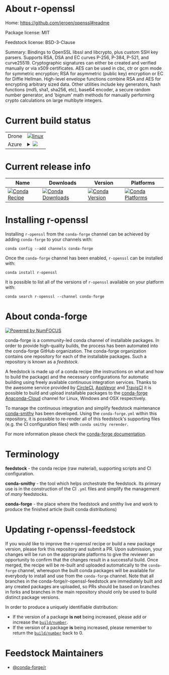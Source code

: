 About r-openssl
===============

Home: https://github.com/jeroen/openssl#readme

Package license: MIT

Feedstock license: BSD-3-Clause

Summary: Bindings to OpenSSL libssl and libcrypto, plus custom SSH key parsers. Supports RSA, DSA and EC curves P-256, P-384, P-521, and curve25519. Cryptographic signatures can either be created and verified manually or via x509 certificates.  AES can be used in cbc, ctr or gcm mode for symmetric encryption; RSA for asymmetric (public key) encryption or EC for Diffie Hellman. High-level envelope functions  combine RSA and AES for encrypting arbitrary sized data. Other utilities include key generators, hash functions (md5, sha1, sha256, etc), base64 encoder, a secure random number generator, and 'bignum' math methods for manually performing crypto  calculations on large multibyte integers.



Current build status
====================


<table><tr>
    <td>Drone</td>
    <td>
      <a href="https://cloud.drone.io/conda-forge/r-openssl-feedstock">
        <img alt="linux" src="https://img.shields.io/drone/build/conda-forge/r-openssl-feedstock/master.svg?label=Linux">
      </a>
    </td>
  </tr>
    
  <tr>
    <td>Azure</td>
    <td>
      <details>
        <summary>
          <a href="https://dev.azure.com/conda-forge/feedstock-builds/_build/latest?definitionId=1408&branchName=master">
            <img src="https://dev.azure.com/conda-forge/feedstock-builds/_apis/build/status/r-openssl-feedstock?branchName=master">
          </a>
        </summary>
        <table>
          <thead><tr><th>Variant</th><th>Status</th></tr></thead>
          <tbody><tr>
              <td>linux_64_r_base3.6target_platformlinux-64</td>
              <td>
                <a href="https://dev.azure.com/conda-forge/feedstock-builds/_build/latest?definitionId=1408&branchName=master">
                  <img src="https://dev.azure.com/conda-forge/feedstock-builds/_apis/build/status/r-openssl-feedstock?branchName=master&jobName=linux&configuration=linux_64_r_base3.6target_platformlinux-64" alt="variant">
                </a>
              </td>
            </tr><tr>
              <td>linux_64_r_base4.0target_platformlinux-64</td>
              <td>
                <a href="https://dev.azure.com/conda-forge/feedstock-builds/_build/latest?definitionId=1408&branchName=master">
                  <img src="https://dev.azure.com/conda-forge/feedstock-builds/_apis/build/status/r-openssl-feedstock?branchName=master&jobName=linux&configuration=linux_64_r_base4.0target_platformlinux-64" alt="variant">
                </a>
              </td>
            </tr><tr>
              <td>linux_aarch64_r_base3.6target_platformlinux-aarch64</td>
              <td>
                <a href="https://dev.azure.com/conda-forge/feedstock-builds/_build/latest?definitionId=1408&branchName=master">
                  <img src="https://dev.azure.com/conda-forge/feedstock-builds/_apis/build/status/r-openssl-feedstock?branchName=master&jobName=linux&configuration=linux_aarch64_r_base3.6target_platformlinux-aarch64" alt="variant">
                </a>
              </td>
            </tr><tr>
              <td>linux_aarch64_r_base4.0target_platformlinux-aarch64</td>
              <td>
                <a href="https://dev.azure.com/conda-forge/feedstock-builds/_build/latest?definitionId=1408&branchName=master">
                  <img src="https://dev.azure.com/conda-forge/feedstock-builds/_apis/build/status/r-openssl-feedstock?branchName=master&jobName=linux&configuration=linux_aarch64_r_base4.0target_platformlinux-aarch64" alt="variant">
                </a>
              </td>
            </tr><tr>
              <td>linux_ppc64le_r_base3.6target_platformlinux-ppc64le</td>
              <td>
                <a href="https://dev.azure.com/conda-forge/feedstock-builds/_build/latest?definitionId=1408&branchName=master">
                  <img src="https://dev.azure.com/conda-forge/feedstock-builds/_apis/build/status/r-openssl-feedstock?branchName=master&jobName=linux&configuration=linux_ppc64le_r_base3.6target_platformlinux-ppc64le" alt="variant">
                </a>
              </td>
            </tr><tr>
              <td>linux_ppc64le_r_base4.0target_platformlinux-ppc64le</td>
              <td>
                <a href="https://dev.azure.com/conda-forge/feedstock-builds/_build/latest?definitionId=1408&branchName=master">
                  <img src="https://dev.azure.com/conda-forge/feedstock-builds/_apis/build/status/r-openssl-feedstock?branchName=master&jobName=linux&configuration=linux_ppc64le_r_base4.0target_platformlinux-ppc64le" alt="variant">
                </a>
              </td>
            </tr><tr>
              <td>osx_64_r_base3.6target_platformosx-64</td>
              <td>
                <a href="https://dev.azure.com/conda-forge/feedstock-builds/_build/latest?definitionId=1408&branchName=master">
                  <img src="https://dev.azure.com/conda-forge/feedstock-builds/_apis/build/status/r-openssl-feedstock?branchName=master&jobName=osx&configuration=osx_64_r_base3.6target_platformosx-64" alt="variant">
                </a>
              </td>
            </tr><tr>
              <td>osx_64_r_base4.0target_platformosx-64</td>
              <td>
                <a href="https://dev.azure.com/conda-forge/feedstock-builds/_build/latest?definitionId=1408&branchName=master">
                  <img src="https://dev.azure.com/conda-forge/feedstock-builds/_apis/build/status/r-openssl-feedstock?branchName=master&jobName=osx&configuration=osx_64_r_base4.0target_platformosx-64" alt="variant">
                </a>
              </td>
            </tr><tr>
              <td>win_64_r_base3.6target_platformwin-64</td>
              <td>
                <a href="https://dev.azure.com/conda-forge/feedstock-builds/_build/latest?definitionId=1408&branchName=master">
                  <img src="https://dev.azure.com/conda-forge/feedstock-builds/_apis/build/status/r-openssl-feedstock?branchName=master&jobName=win&configuration=win_64_r_base3.6target_platformwin-64" alt="variant">
                </a>
              </td>
            </tr><tr>
              <td>win_64_r_base4.0target_platformwin-64</td>
              <td>
                <a href="https://dev.azure.com/conda-forge/feedstock-builds/_build/latest?definitionId=1408&branchName=master">
                  <img src="https://dev.azure.com/conda-forge/feedstock-builds/_apis/build/status/r-openssl-feedstock?branchName=master&jobName=win&configuration=win_64_r_base4.0target_platformwin-64" alt="variant">
                </a>
              </td>
            </tr>
          </tbody>
        </table>
      </details>
    </td>
  </tr>
</table>

Current release info
====================

| Name | Downloads | Version | Platforms |
| --- | --- | --- | --- |
| [![Conda Recipe](https://img.shields.io/badge/recipe-r--openssl-green.svg)](https://anaconda.org/conda-forge/r-openssl) | [![Conda Downloads](https://img.shields.io/conda/dn/conda-forge/r-openssl.svg)](https://anaconda.org/conda-forge/r-openssl) | [![Conda Version](https://img.shields.io/conda/vn/conda-forge/r-openssl.svg)](https://anaconda.org/conda-forge/r-openssl) | [![Conda Platforms](https://img.shields.io/conda/pn/conda-forge/r-openssl.svg)](https://anaconda.org/conda-forge/r-openssl) |

Installing r-openssl
====================

Installing `r-openssl` from the `conda-forge` channel can be achieved by adding `conda-forge` to your channels with:

```
conda config --add channels conda-forge
```

Once the `conda-forge` channel has been enabled, `r-openssl` can be installed with:

```
conda install r-openssl
```

It is possible to list all of the versions of `r-openssl` available on your platform with:

```
conda search r-openssl --channel conda-forge
```


About conda-forge
=================

[![Powered by NumFOCUS](https://img.shields.io/badge/powered%20by-NumFOCUS-orange.svg?style=flat&colorA=E1523D&colorB=007D8A)](http://numfocus.org)

conda-forge is a community-led conda channel of installable packages.
In order to provide high-quality builds, the process has been automated into the
conda-forge GitHub organization. The conda-forge organization contains one repository
for each of the installable packages. Such a repository is known as a *feedstock*.

A feedstock is made up of a conda recipe (the instructions on what and how to build
the package) and the necessary configurations for automatic building using freely
available continuous integration services. Thanks to the awesome service provided by
[CircleCI](https://circleci.com/), [AppVeyor](https://www.appveyor.com/)
and [TravisCI](https://travis-ci.com/) it is possible to build and upload installable
packages to the [conda-forge](https://anaconda.org/conda-forge)
[Anaconda-Cloud](https://anaconda.org/) channel for Linux, Windows and OSX respectively.

To manage the continuous integration and simplify feedstock maintenance
[conda-smithy](https://github.com/conda-forge/conda-smithy) has been developed.
Using the ``conda-forge.yml`` within this repository, it is possible to re-render all of
this feedstock's supporting files (e.g. the CI configuration files) with ``conda smithy rerender``.

For more information please check the [conda-forge documentation](https://conda-forge.org/docs/).

Terminology
===========

**feedstock** - the conda recipe (raw material), supporting scripts and CI configuration.

**conda-smithy** - the tool which helps orchestrate the feedstock.
                   Its primary use is in the construction of the CI ``.yml`` files
                   and simplify the management of *many* feedstocks.

**conda-forge** - the place where the feedstock and smithy live and work to
                  produce the finished article (built conda distributions)


Updating r-openssl-feedstock
============================

If you would like to improve the r-openssl recipe or build a new
package version, please fork this repository and submit a PR. Upon submission,
your changes will be run on the appropriate platforms to give the reviewer an
opportunity to confirm that the changes result in a successful build. Once
merged, the recipe will be re-built and uploaded automatically to the
`conda-forge` channel, whereupon the built conda packages will be available for
everybody to install and use from the `conda-forge` channel.
Note that all branches in the conda-forge/r-openssl-feedstock are
immediately built and any created packages are uploaded, so PRs should be based
on branches in forks and branches in the main repository should only be used to
build distinct package versions.

In order to produce a uniquely identifiable distribution:
 * If the version of a package **is not** being increased, please add or increase
   the [``build/number``](https://conda.io/docs/user-guide/tasks/build-packages/define-metadata.html#build-number-and-string).
 * If the version of a package **is** being increased, please remember to return
   the [``build/number``](https://conda.io/docs/user-guide/tasks/build-packages/define-metadata.html#build-number-and-string)
   back to 0.

Feedstock Maintainers
=====================

* [@conda-forge/r](https://github.com/conda-forge/r/)

